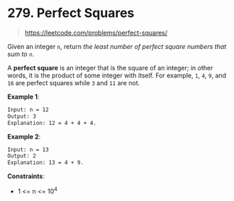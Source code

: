 # 279. Perfect Squares

> <https://leetcode.com/problems/perfect-squares/>

Given an integer `n`, return *the least number of perfect square numbers that
sum to `n`*.

A **perfect square** is an integer that is the square of an integer; in other
words, it is the product of some integer with itself. For example, `1`, `4`,
`9`, and `16` are perfect squares while `3` and `11` are not.

**Example 1**:

```txt
Input: n = 12
Output: 3
Explanation: 12 = 4 + 4 + 4.
```

**Example 2**:

```txt
Input: n = 13
Output: 2
Explanation: 13 = 4 + 9.
```

**Constraints**:

- 1 <= n <= $10^4$
